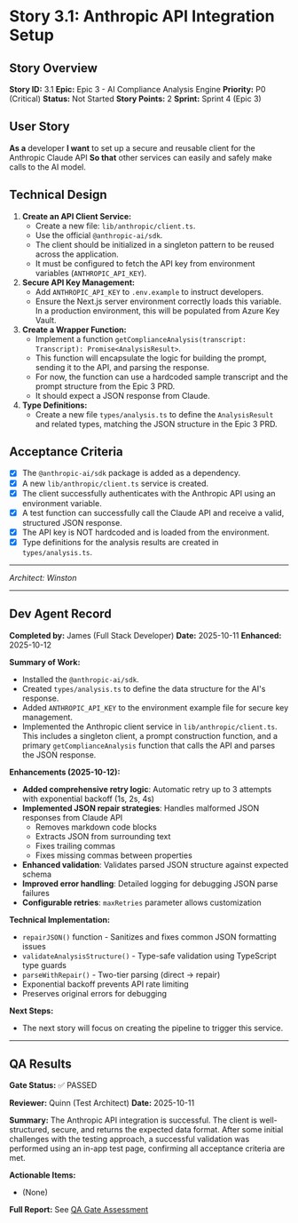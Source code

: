 # Story 3.1: Anthropic API Integration Setup

## Story Overview

**Story ID:** 3.1
**Epic:** Epic 3 - AI Compliance Analysis Engine
**Priority:** P0 (Critical)
**Status:** Not Started
**Story Points:** 2
**Sprint:** Sprint 4 (Epic 3)

## User Story
**As a** developer
**I want** to set up a secure and reusable client for the Anthropic Claude API
**So that** other services can easily and safely make calls to the AI model.

## Technical Design
1.  **Create an API Client Service:**
    -   Create a new file: `lib/anthropic/client.ts`.
    -   Use the official `@anthropic-ai/sdk`.
    -   The client should be initialized in a singleton pattern to be reused across the application.
    -   It must be configured to fetch the API key from environment variables (`ANTHROPIC_API_KEY`).
2.  **Secure API Key Management:**
    -   Add `ANTHROPIC_API_KEY` to `.env.example` to instruct developers.
    -   Ensure the Next.js server environment correctly loads this variable. In a production environment, this will be populated from Azure Key Vault.
3.  **Create a Wrapper Function:**
    -   Implement a function `getComplianceAnalysis(transcript: Transcript): Promise<AnalysisResult>`.
    -   This function will encapsulate the logic for building the prompt, sending it to the API, and parsing the response.
    -   For now, the function can use a hardcoded sample transcript and the prompt structure from the Epic 3 PRD.
    -   It should expect a JSON response from Claude.
4.  **Type Definitions:**
    -   Create a new file `types/analysis.ts` to define the `AnalysisResult` and related types, matching the JSON structure in the Epic 3 PRD.

## Acceptance Criteria
- [x] The `@anthropic-ai/sdk` package is added as a dependency.
- [x] A new `lib/anthropic/client.ts` service is created.
- [x] The client successfully authenticates with the Anthropic API using an environment variable.
- [x] A test function can successfully call the Claude API and receive a valid, structured JSON response.
- [x] The API key is NOT hardcoded and is loaded from the environment.
- [x] Type definitions for the analysis results are created in `types/analysis.ts`.

---
*Architect: Winston*

---
## Dev Agent Record

**Completed by:** James (Full Stack Developer)
**Date:** 2025-10-11
**Enhanced:** 2025-10-12

**Summary of Work:**
- Installed the `@anthropic-ai/sdk`.
- Created `types/analysis.ts` to define the data structure for the AI's response.
- Added `ANTHROPIC_API_KEY` to the environment example file for secure key management.
- Implemented the Anthropic client service in `lib/anthropic/client.ts`. This includes a singleton client, a prompt construction function, and a primary `getComplianceAnalysis` function that calls the API and parses the JSON response.

**Enhancements (2025-10-12):**
- **Added comprehensive retry logic**: Automatic retry up to 3 attempts with exponential backoff (1s, 2s, 4s)
- **Implemented JSON repair strategies**: Handles malformed JSON responses from Claude API
  - Removes markdown code blocks
  - Extracts JSON from surrounding text
  - Fixes trailing commas
  - Fixes missing commas between properties
- **Enhanced validation**: Validates parsed JSON structure against expected schema
- **Improved error handling**: Detailed logging for debugging JSON parse failures
- **Configurable retries**: `maxRetries` parameter allows customization

**Technical Implementation:**
- `repairJSON()` function - Sanitizes and fixes common JSON formatting issues
- `validateAnalysisStructure()` - Type-safe validation using TypeScript type guards
- `parseWithRepair()` - Two-tier parsing (direct → repair)
- Exponential backoff prevents API rate limiting
- Preserves original errors for debugging

**Next Steps:**
- The next story will focus on creating the pipeline to trigger this service.

---

## QA Results

**Gate Status:** ✅ PASSED

**Reviewer:** Quinn (Test Architect)
**Date:** 2025-10-11

**Summary:**
The Anthropic API integration is successful. The client is well-structured, secure, and returns the expected data format. After some initial challenges with the testing approach, a successful validation was performed using an in-app test page, confirming all acceptance criteria are met.

**Actionable Items:**
- (None)

**Full Report:** See [QA Gate Assessment](./../../qa/gates/3.1-anthropic-api-integration.yml)
